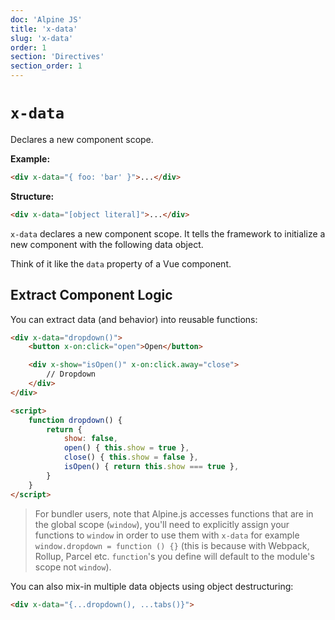 ```yaml
---
doc: 'Alpine JS'
title: 'x-data'
slug: 'x-data'
order: 1
section: 'Directives'
section_order: 1
---
```


# `x-data`

Declares a new component scope.

**Example:** 

```html
<div x-data="{ foo: 'bar' }">...</div>
```

**Structure:** 

```html
<div x-data="[object literal]">...</div>
```

`x-data` declares a new component scope. It tells the framework to initialize a new component with the following data object.

Think of it like the `data` property of a Vue component.

## Extract Component Logic

You can extract data (and behavior) into reusable functions:

```html
<div x-data="dropdown()">
    <button x-on:click="open">Open</button>

    <div x-show="isOpen()" x-on:click.away="close">
        // Dropdown
    </div>
</div>

<script>
    function dropdown() {
        return {
            show: false,
            open() { this.show = true },
            close() { this.show = false },
            isOpen() { return this.show === true },
        }
    }
</script>
```

> For bundler users, note that Alpine.js accesses functions that are in the global scope (`window`), you'll need to explicitly assign your functions to `window` in order to use them with `x-data` for example `window.dropdown = function () {}` (this is because with Webpack, Rollup, Parcel etc. `function`'s you define will default to the module's scope not `window`).

You can also mix-in multiple data objects using object destructuring:

```html
<div x-data="{...dropdown(), ...tabs()}">
```